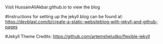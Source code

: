 Visit HussainAliAkbar.github.io to view the blog

#Instructions for setting up the jekyll blog can be found at:
https://devblast.com/b/create-a-static-websiteblog-with-jekyll-and-github-pages


#Jekyll Theme Credits:
https://github.com/artemsheludko/flexible-jekyll
